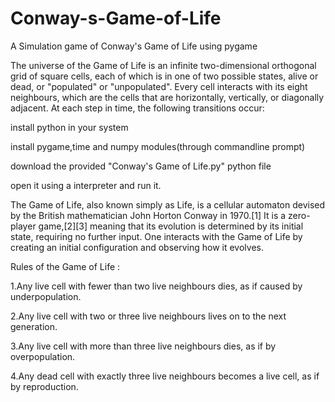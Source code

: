 # Conway-s-Game-of-Life
A Simulation game of Conway's Game of Life using pygame

The universe of the Game of Life is an infinite two-dimensional orthogonal grid of square cells, each of which is in one of two possible states, alive or dead, or     "populated" or "unpopulated". Every cell interacts with its eight neighbours, which are the cells that are horizontally, vertically, or diagonally adjacent. At each step in time, the following transitions occur:


install python in your system

install pygame,time and numpy modules(through commandline prompt)

download the provided "Conway's Game of Life.py" python file

open it using a interpreter and run it.

The Game of Life, also known simply as Life, is a cellular automaton devised by the British mathematician John Horton Conway in 1970.[1] It is a zero-player game,[2][3] meaning that its evolution is determined by its initial state, requiring no further input. One interacts with the Game of Life by creating an initial configuration and observing how it evolves.

Rules of the Game of Life :

  1.Any live cell with fewer than two live neighbours dies, as if caused by underpopulation.

  2.Any live cell with two or three live neighbours lives on to the next generation.

  3.Any live cell with more than three live neighbours dies, as if by overpopulation.

  4.Any dead cell with exactly three live neighbours becomes a live cell, as if by reproduction.
